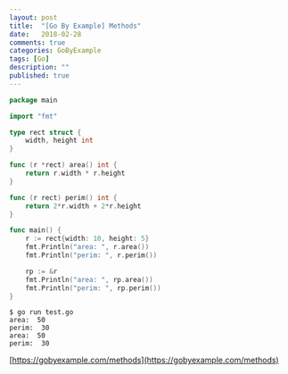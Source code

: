```yaml
---
layout: post
title:  "[Go By Example] Methods"
date:   2018-02-28
comments: true
categories: GoByExample
tags: [Go]
description: ""
published: true
---
```


```go
package main

import "fmt"

type rect struct {
	width, height int
}

func (r *rect) area() int {
	return r.width * r.height
}

func (r rect) perim() int {
	return 2*r.width + 2*r.height
}

func main() {
	r := rect{width: 10, height: 5}
	fmt.Println("area: ", r.area())
	fmt.Println("perim: ", r.perim())

	rp := &r
	fmt.Println("area: ", rp.area())
	fmt.Println("perim: ", rp.perim())
}
```

```
$ go run test.go
area:  50
perim:  30
area:  50
perim:  30
```

[https://gobyexample.com/methods](https://gobyexample.com/methods)
